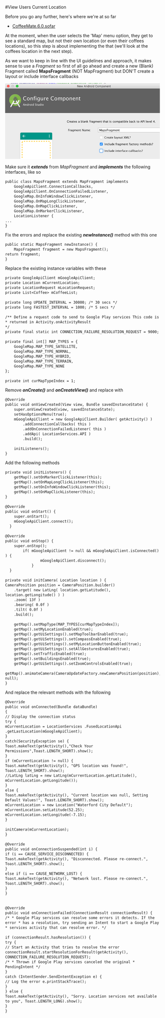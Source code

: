 #View Users Current Location

Before you go any further, here's where we're at so far

- [CoffeeMate.6.0.sofar](../archives/CoffeeMate.7.0.sofar.zip)


At the moment, when the user selects the 'Map' menu option, they get to see a standard map, but not their own location (or even their coffees locations), so this step is about implementing the that (we'll look at the coffees location in the next step).

As we want to keep in line with the UI guidelines and approach, it makes sense to use a <i>Fragment</i> so first of all go ahead and create a new (Blank) Fragment called **MapsFragment** (NOT MapFragment) but DON'T create a layout or include interface callbacks

![](/session07/lab/img/lab0704.png)

Make sure it **_extends_** from _MapFragment_ and **_implements_** the following interfaces, like so

```
public class MapsFragment extends MapFragment implements 
    GoogleApiClient.ConnectionCallbacks, 
    GoogleApiClient.OnConnectionFailedListener, 
    GoogleMap.OnInfoWindowClickListener, 
    GoogleMap.OnMapLongClickListener, 
    GoogleMap.OnMapClickListener, 
    GoogleMap.OnMarkerClickListener, 
    LocationListener {
...
}
```
Fix the errors and replace the existing **_newInstance()_** method with this one

```
public static MapsFragment newInstance() { 
    MapsFragment fragment = new MapsFragment(); 
return fragment;
}
```

Replace the existing instance variables with these

```
private GoogleApiClient mGoogleApiClient; 
private Location mCurrentLocation; 
private LocationRequest mLocationRequest; 
private List<Coffee> mCoffeeList; 

private long UPDATE_INTERVAL = 30000; /* 30 secs */ 
private long FASTEST_INTERVAL = 1000; /* 5 secs */ 

/** Define a request code to send to Google Play services This code is
* returned in Activity.onActivityResult
*/ 
private final static int CONNECTION_FAILURE_RESOLUTION_REQUEST = 9000; 

private final int[] MAP_TYPES = { 
    GoogleMap.MAP_TYPE_SATELLITE, 
    GoogleMap.MAP_TYPE_NORMAL, 
    GoogleMap.MAP_TYPE_HYBRID, 
    GoogleMap.MAP_TYPE_TERRAIN, 
    GoogleMap.MAP_TYPE_NONE 
};
 
private int curMapTypeIndex = 1;

```

Remove **_onCreate()_** and **_onCreateView()_** and replace with

```
@Override
public void onViewCreated(View view, Bundle savedInstanceState) { 
    super.onViewCreated(view, savedInstanceState); 
    setHasOptionsMenu(true); 
    mGoogleApiClient = new GoogleApiClient.Builder( getActivity() ) 
        .addConnectionCallbacks( this )     
        .addOnConnectionFailedListener( this ) 
        .addApi( LocationServices.API ) 
        .build();

    initListeners();
}
```

Add the following methods

```
private void initListeners() { 
    getMap().setOnMarkerClickListener(this); 
    getMap().setOnMapLongClickListener(this); 
    getMap().setOnInfoWindowClickListener(this); 
    getMap().setOnMapClickListener(this);
}

@Override
public void onStart() { 
    super.onStart(); 
    mGoogleApiClient.connect();
  }

@Override
public void onStop() { 
    super.onStop(); 
        if( mGoogleApiClient != null && mGoogleApiClient.isConnected() ) {             
                mGoogleApiClient.disconnect(); 
            }
  }

private void initCamera( Location location ) { 
CameraPosition position = CameraPosition.builder() 
    .target( new LatLng( location.getLatitude(), location.getLongitude() ) ) 
    .zoom( 13f ) 
    .bearing( 0.0f ) 
    .tilt( 0.0f ) 
    .build(); 

    getMap().setMapType(MAP_TYPES[curMapTypeIndex]); 
    getMap().setMyLocationEnabled(true); 
    getMap().getUiSettings().setMapToolbarEnabled(true); 
    getMap().getUiSettings().setCompassEnabled(true); 
    getMap().getUiSettings().setMyLocationButtonEnabled(true); 
    getMap().getUiSettings().setAllGesturesEnabled(true); 
    getMap().setTrafficEnabled(true); 
    getMap().setBuildingsEnabled(true); 
    getMap().getUiSettings().setZoomControlsEnabled(true); 
    getMap().animateCamera(CameraUpdateFactory.newCameraPosition(position), null);
}

```

And replace the relevant methods with the following

```
@Override 
public void onConnected(Bundle dataBundle) 
{ 
// Display the connection status 
try { 
mCurrentLocation = LocationServices .FusedLocationApi .getLastLocation(mGoogleApiClient); 
} 
catch(SecurityException se) { 
Toast.makeText(getActivity(),"Check Your Permissions",Toast.LENGTH_SHORT).show(); 
} 
if (mCurrentLocation != null) { 
Toast.makeText(getActivity(), "GPS location was found!", Toast.LENGTH_SHORT).show(); 
//LatLng latLng = new LatLng(mCurrentLocation.getLatitude(), mCurrentLocation.getLongitude()); 
} 
else { 
Toast.makeText(getActivity(), "Current location was null, Setting Default Values!", Toast.LENGTH_SHORT).show(); 
mCurrentLocation = new Location("Waterford City Default");
mCurrentLocation.setLatitude(52.25); 
mCurrentLocation.setLongitude(-7.15); 
} 

initCamera(mCurrentLocation); 
} 

@Override 
public void onConnectionSuspended(int i) { 
if (i == CAUSE_SERVICE_DISCONNECTED) { 
Toast.makeText(getActivity(), "Disconnected. Please re-connect.", Toast.LENGTH_SHORT).show(); 
} 
else if (i == CAUSE_NETWORK_LOST) { 
Toast.makeText(getActivity(), "Network lost. Please re-connect.", Toast.LENGTH_SHORT).show(); 
} 
} 


@Override 
public void onConnectionFailed(ConnectionResult connectionResult) {
/* * Google Play services can resolve some errors it detects. If the error * has a resolution, try sending an Intent to start a Google Play * services activity that can resolve error. */ 

if (connectionResult.hasResolution()) { 
try { 
// Start an Activity that tries to resolve the error connectionResult.startResolutionForResult(getActivity(), CONNECTION_FAILURE_RESOLUTION_REQUEST); 
/* * Thrown if Google Play services canceled the original * PendingIntent */ 
} 
catch (IntentSender.SendIntentException e) { 
// Log the error e.printStackTrace(); 
} 
} else { 
Toast.makeText(getActivity(), "Sorry. Location services not available to you", Toast.LENGTH_LONG).show(); 
} 
}

```